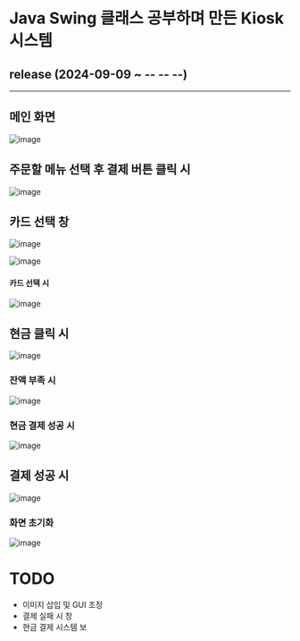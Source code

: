 # Java Swing 클래스 공부하며 만든 Kiosk 시스템

## release (2024-09-09 ~ -- -- --)
***

## 메인 화면
![image](https://github.com/user-attachments/assets/f7290e4b-336b-4222-b87e-ee33078e01d8)

## 주문할 메뉴 선택 후 결제 버튼 클릭 시
![image](https://github.com/user-attachments/assets/cecd1478-ef21-4019-835c-f34bb25427e0)

## 카드 선택 창
![image](https://github.com/user-attachments/assets/acc1ee9e-9f66-4305-b0df-0dd5e00ed4b2)

![image](https://github.com/user-attachments/assets/16113a41-cea7-4a63-b304-261f3f3f60a1)
#### 카드 선택 시
![image](https://github.com/user-attachments/assets/955be0ae-6cb7-4795-b8c0-dd84730f9fb5)

## 현금 클릭 시
![image](https://github.com/user-attachments/assets/8c7b0787-ecb8-4fb0-840b-19b144b0861e)
### 잔액 부족 시
![image](https://github.com/user-attachments/assets/80467290-ed12-46dc-9b21-cf3fe60f5e7d)
### 현금 결제 성공 시
![image](https://github.com/user-attachments/assets/d9382ceb-7ba0-42be-9b74-e118908ad647)


## 결제 성공 시
![image](https://github.com/user-attachments/assets/a5cd947c-088e-4c35-98da-f62a41b4773d)

### 화면 초기화
![image](https://github.com/user-attachments/assets/840186ff-6a0d-4eff-9faf-0e88b2e1b20b)

# TODO
  - 이미지 삽입 및 GUI 조정
  - 결제 실패 시 창
  - 현금 결제 시스템 보
